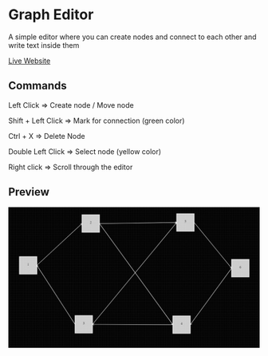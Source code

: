 # Graph Editor

A simple editor where you can create nodes and connect to each other and write text inside them

[Live Website](https://martinogarrizzo5.github.io/graph-editor/)

## Commands

Left Click => Create node / Move node

Shift + Left Click => Mark for connection (green color)

Ctrl + X => Delete Node

Double Left Click => Select node (yellow color)

Right click => Scroll through the editor

## Preview

![Preview Image](./preview.png)
